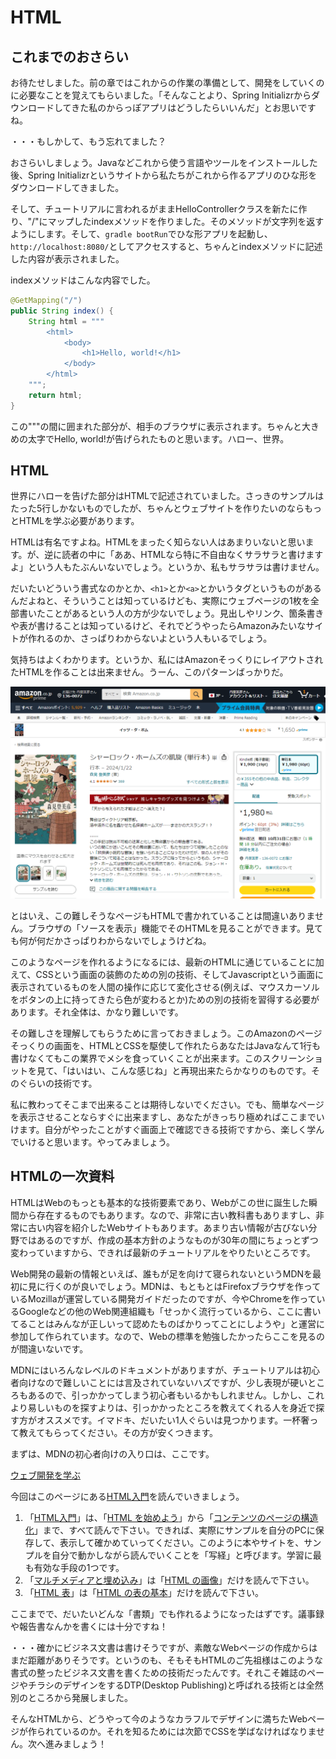 # HTML

## これまでのおさらい

お待たせしました。前の章ではこれからの作業の準備として、開発をしていくのに必要なことを覚えてもらいました。「そんなことより、Spring Initializrからダウンロードしてきた私のからっぽアプリはどうしたらいいんだ」とお思いですね。

・・・もしかして、もう忘れてました？

おさらいしましょう。Javaなどこれから使う言語やツールをインストールした後、Spring Initializrというサイトから私たちがこれから作るアプリのひな形をダウンロードしてきました。

そして、チュートリアルに言われるがままHelloControllerクラスを新たに作り、"/"にマップしたindexメソッドを作りました。そのメソッドが文字列を返すようにします。そして、`gradle bootRun`でひな形アプリを起動し、`http://localhost:8080/`としてアクセスすると、ちゃんとindexメソッドに記述した内容が表示されました。

indexメソッドはこんな内容でした。

```java
@GetMapping("/")
public String index() {
    String html = """
        <html>
            <body>
                <h1>Hello, world!</h1>
            </body>
        </html>        
    """;
	return html;
}
```

この"""の間に囲まれた部分が、相手のブラウザに表示されます。ちゃんと大きめの太字でHello, world!が告げられたものと思います。ハロー、世界。

## HTML

世界にハローを告げた部分はHTMLで記述されていました。さっきのサンプルはたった5行しかないものでしたが、ちゃんとウェブサイトを作りたいのならもっとHTMLを学ぶ必要があります。

HTMLは有名ですよね。HTMLをまったく知らない人はあまりいないと思います。が、逆に読者の中に「ああ、HTMLなら特に不自由なくサラサラと書けますよ」という人もたぶんいないでしょう。というか、私もサラサラは書けません。

だいたいどういう書式なのかとか、`<h1>`とか`<a>`とかいうタグというものがあるんだよねと、そういうことは知っているけども、実際にウェブページの1枚を全部書いたことがあるという人の方が少ないでしょう。見出しやリンク、箇条書きや表が書けることは知っているけど、それでどうやったらAmazonみたいなサイトが作れるのか、さっぱりわからないよという人もいるでしょう。

気持ちはよくわかります。というか、私にはAmazonそっくりにレイアウトされたHTMLを作ることは出来ません。うーん、このパターンばっかりだ。

![Amazonの難しそうなページ](pic/html1.png)

とはいえ、この難しそうなページもHTMLで書かれていることは間違いありません。ブラウザの「ソースを表示」機能でそのHTMLを見ることができます。見ても何が何だかさっぱりわからないでしょうけどね。

このようなページを作れるようになるには、最新のHTMLに通じていることに加えて、CSSという画面の装飾のための別の技術、そしてJavascriptという画面に表示されているものを人間の操作に応じて変化させる(例えば、マウスカーソルをボタンの上に持ってきたら色が変わるとか)ための別の技術を習得する必要があります。それ全体は、かなり難しいです。

その難しさを理解してもらうために言っておきましょう。このAmazonのページそっくりの画面を、HTMLとCSSを駆使して作れたらあなたはJavaなんて1行も書けなくてもこの業界でメシを食っていくことが出来ます。このスクリーンショットを見て、「はいはい、こんな感じね」と再現出来たらかなりのものです。そのぐらいの技術です。

私に教わってそこまで出来ることは期待しないでください。でも、簡単なページを表示させることならすぐに出来ますし、あなたがきっちり極めればここまでいけます。自分がやったことがすぐ画面上で確認できる技術ですから、楽しく学んでいけると思います。やってみましょう。

## HTMLの一次資料

HTMLはWebのもっとも基本的な技術要素であり、Webがこの世に誕生した瞬間から存在するものでもあります。なので、非常に古い教科書もありますし、非常に古い内容を紹介したWebサイトもあります。あまり古い情報が古びない分野ではあるのですが、作成の基本方針のようなものが30年の間にちょっとずつ変わっていますから、できれば最新のチュートリアルをやりたいところです。

Web開発の最新の情報といえば、誰もが足を向けて寝られないというMDNを最初に見に行くのが良いでしょう。MDNは、もともとはFirefoxブラウザを作っているMozillaが運営している開発ガイドだったのですが、今やChromeを作っているGoogleなどの他のWeb関連組織も「せっかく流行っているから、ここに書いてることはみんなが正しいって認めたものばかりってことにしようや」と運営に参加して作られています。なので、Webの標準を勉強したかったらここを見るのが間違いないです。

MDNにはいろんなレベルのドキュメントがありますが、チュートリアルは初心者向けなので難しいことには言及されていないハズですが、少し表現が硬いところもあるので、引っかかってしまう初心者もいるかもしれません。しかし、これより易しいものを探すよりは、引っかかったところを教えてくれる人を身近で探す方がオススメです。イマドキ、だいたい1人ぐらいは見つかります。一杯奢って教えてもらってください。その方が安くつきます。

まずは、MDNの初心者向けの入り口は、ここです。

[ウェブ開発を学ぶ](https://developer.mozilla.org/ja/docs/Learn)

今回はこのページにある[HTML入門](https://developer.mozilla.org/ja/docs/Learn/HTML/Introduction_to_HTML)を読んでいきましょう。

1. 「[HTML入門](https://developer.mozilla.org/ja/docs/Learn/HTML/Introduction_to_HTML)」は、「[HTML を始めよう](https://developer.mozilla.org/ja/docs/Learn/HTML/Introduction_to_HTML/Getting_started)」から「[コンテンツのページの構造化](https://developer.mozilla.org/ja/docs/Learn/HTML/Introduction_to_HTML/Structuring_a_page_of_content)」まで、すべて読んで下さい。できれば、実際にサンプルを自分のPCに保存して、表示して確かめていってください。このように本やサイトを、サンプルを自分で動かしながら読んでいくことを「写経」と呼びます。学習に最も有効な手段の1つです。
2. 「[マルチメディアと埋め込み](https://developer.mozilla.org/ja/docs/Learn/HTML/Multimedia_and_embedding)」は「[HTML の画像](https://developer.mozilla.org/ja/docs/Learn/HTML/Multimedia_and_embedding/Images_in_HTML)」だけを読んで下さい。
3. 「[HTML 表](https://developer.mozilla.org/ja/docs/Learn/HTML/Tables)」は「[HTML の表の基本](https://developer.mozilla.org/ja/docs/Learn/HTML/Tables/Basics)」だけを読んで下さい。

ここまでで、だいたいどんな「書類」でも作れるようになったはずです。議事録や報告書なんかを書くには十分ですね！

・・・確かにビジネス文書は書けそうですが、素敵なWebページの作成からはまだ距離がありそうです。というのも、そもそもHTMLのご先祖様はこのような書式の整ったビジネス文書を書くための技術だったんです。それこそ雑誌のページやチラシのデザインをするDTP(Desktop Publishing)と呼ばれる技術とは全然別のところから発展しました。

そんなHTMLから、どうやって今のようなカラフルでデザインに満ちたWebページが作られているのか。それを知るためには次節でCSSを学ばなければなりません。次へ進みましょう！


